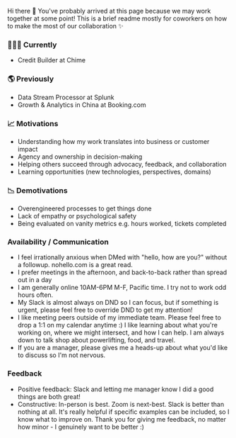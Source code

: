 Hi there 👋 You've probably arrived at this page because we may work together at some point! This is a brief readme mostly for coworkers on how to make the most of our collaboration ✨ 

### 👩🏻‍💻 Currently
- Credit Builder at Chime

### 🌎 Previously
- Data Stream Processor at Splunk
- Growth & Analytics in China at Booking.com

### 📈 Motivations
- Understanding how my work translates into business or customer impact
- Agency and ownership in decision-making
- Helping others succeed through advocacy, feedback, and collaboration
- Learning opportunities (new technologies, perspectives, domains)

### 📉 Demotivations
- Overengineered processes to get things done
- Lack of empathy or psychological safety
- Being evaluated on vanity metrics e.g. hours worked, tickets completed

### Availability / Communication
- I feel irrationally anxious when DMed with "hello, how are you?" without a followup. nohello.com is a great read.
- I prefer meetings in the afternoon, and back-to-back rather than spread out in a day
- I am generally online 10AM-6PM M-F, Pacific time. I try not to work odd hours often.
- My Slack is almost always on DND so I can focus, but if something is urgent, please feel free to override DND to get my attention!
- I like meeting peers outside of my immediate team. Please feel free to drop a 1:1 on my calendar anytime :) I like learning about what you're working on, where we might intersect, and how I can help. I am always down to talk shop about powerlifting, food, and travel.
- If you are a manager, please gives me a heads-up about what you'd like to discuss so I'm not nervous.

### Feedback
- Positive feedback: Slack and letting me manager know I did a good things are both great!
- Constructive: In-person is best. Zoom is next-best. Slack is better than nothing at all. It's really helpful if specific examples can be included, so I know what to improve on. Thank you for giving me feedback, no matter how minor - I genuinely want to be better :)
